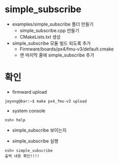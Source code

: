 ﻿# simple_subscribe
 * examples/simple_subscribe 폴더 만들기
   * simple_subscribe.cpp 만들기
   * CMakeLists.txt 생성
 * simple_subscribe 모듈 빌드 되도록 추가
   * Firmware/boards/px4/fmu-v3/default.cmake
   * 맨 마지막 줄에 simple_subscribe 추가

# 확인
 * firmward upload
```console
jeyong@bar:~$ make px4_fmu-v3 upload
```
 * system console
```console
nsh> help
```
   * simple_subscribe 보이는지

 * simple_subscribe 실행
```console
nsh> simple_subscribe
출력 내용 확인!!!!
```
